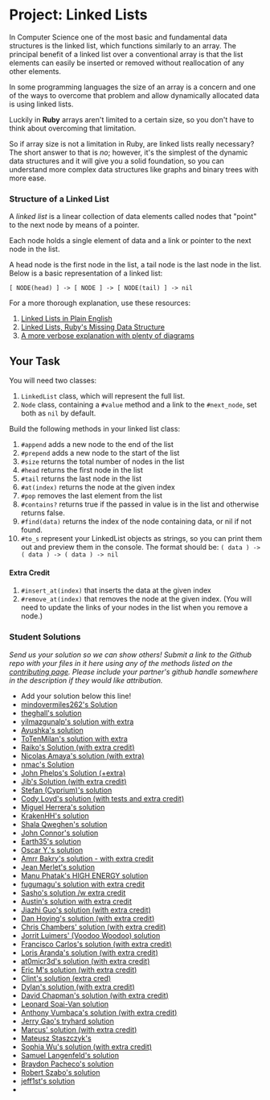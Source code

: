 # Project: Linked Lists

In Computer Science one of the most basic and fundamental data structures is the
linked list, which functions similarly to an array. The principal benefit of a linked
list over a conventional array is that the list elements can easily be inserted or
removed without reallocation of any other elements.

In some programming languages the size of an array is a concern and one of the ways
to overcome that problem and allow dynamically allocated data is using linked lists.

Luckily in **Ruby** arrays aren't limited to a certain size, so you don't have to think
about overcoming that limitation.

So if array size is not a limitation in Ruby, are linked lists really necessary?
The short answer to that is *no*; however, it's the simplest of the dynamic data
structures and it will give you a solid foundation, so you can understand more
complex data structures like graphs and binary trees with more ease.

### Structure of a Linked List
A *linked list* is a linear collection of data elements called nodes that "point"
to the next node by means of a pointer.

Each node holds a single element of data and a link or pointer to the next node in the list.

A head node is the first node in the list, a tail node is the last node in the list. Below is a basic representation of a linked list:

`[ NODE(head) ] -> [ NODE ] -> [ NODE(tail) ] -> nil`

 For a more thorough explanation, use these resources:

 1. [Linked Lists in Plain English](https://www.youtube.com/watch?v=oiW79L8VYXk)
 2. [Linked Lists, Ruby's Missing Data Structure](https://www.sitepoint.com/rubys-missing-data-structure/)
 3. [A more verbose explanation with plenty of diagrams](http://www.cs.cmu.edu/~adamchik/15-121/lectures/Linked%20Lists/linked%20lists.html)
 
 
## Your Task
You will need two classes:

1. `LinkedList` class, which will represent the full list.
2. `Node` class, containing a `#value` method and a link to the `#next_node`, set both as `nil` by default.


Build the following methods in your linked list class:

1. `#append` adds a new node to the end of the list
2. `#prepend` adds a new node to the start of the list
3. `#size` returns the total number of nodes in the list
4. `#head` returns the first node in the list
5. `#tail` returns the last node in the list
6. `#at(index)` returns the node at the given index
7. `#pop` removes the last element from the list
8. `#contains?` returns true if the passed in value is in the list and otherwise returns false.
9. `#find(data)` returns the index of the node containing data, or nil if not found.
10. `#to_s` represent your LinkedList objects as strings, so you can print them out and preview them in the console.
  The format should be: `( data ) -> ( data ) -> ( data ) -> nil`

#### Extra Credit

1. `#insert_at(index)` that inserts the data at the given index
2. `#remove_at(index)` that removes the node at the given index. (You will need to update the links of your nodes in the list when you remove a node.)

### Student Solutions

*Send us your solution so we can show others! Submit a link to the Github repo with your files in it here using any of the methods listed on the [contributing page](http://github.com/TheOdinProject/curriculum/blob/master/contributing.md).  Please include your partner's github handle somewhere in the description if they would like attribution.*

* Add your solution below this line!
* [mindovermiles262's Solution](https://github.com/mindovermiles262/linked-list)
* [theghall's solution](https://github.com/theghall/linked-list.git)
* [yilmazgunalp's solution with extra](https://github.com/yilmazgunalp/linked_list)
* [Ayushka's solution](https://github.com/ayushkamadji/ruby_linked_list/blob/master/lib/LinkedList.rb)
* [ToTenMilan's solution with extra](https://github.com/ToTenMilan/the_odin_project/tree/master/ruby/linked_list)
* [Raiko's Solution (with extra credit)](https://github.com/Cypher0/linked_lists/blob/master/linked_list.rb)
* [Nicolas Amaya's solution (with extra)](https://github.com/nicoasp/TOP---Ruby-Linked-Lists)
* [nmac's Solution](https://github.com/nmacawile/LinkedList)
* [John Phelps's Solution (+extra)](https://github.com/jphelps413/odin-ruby/blob/master/linked-lists/linked_list.rb)
* [Jib's Solution (with extra credit)](https://github.com/NuclearMachine/OdinTasks/tree/master/LinkedLists)
* [Stefan (Cyprium)'s solution](https://github.com/dev-cyprium/linked-lists-ruby/)
* [Cody Loyd's solution (with tests and extra credit)](https://github.com/codyloyd/linked_list)
* [Miguel Herrera's solution](https://github.com/migueloherrera/linked-lists)
* [KrakenHH's solution](https://github.com/KrakenHH/ruby/tree/master/algorithms/linked_list)
* [Shala Qweghen's solution](https://github.com/ShalaQweghen/linked_list)
* [John Connor's solution](https://github.com/jacgitcz/linked_list)
* [Earth35's solution](https://github.com/Earth35/linked-list/blob/master/linked_list.rb)
* [Oscar Y.'s solution](https://github.com/mysteryihs/ruby_projects/blob/master/linked_list.rb)
* [Amrr Bakry's solution - with extra credit](https://github.com/Amrrbakry/learning_ruby/blob/master/LinkedList/linked_list.rb)
* [Jean Merlet's solution](https://github.com/jeanmerlet/linked_lists/blob/master/linked_list.rb)
* [Manu Phatak's HIGH ENERGY solution](https://github.com/bionikspoon/ruby_linked_list)
* [fugumagu's solution with extra credit](https://github.com/fugumagu/the_odin_project/tree/master/linked_list)
* [Sasho's solution /w extra credit](https://github.com/sashoa/the-odin-project/tree/master/project-linked-lists)
* [Austin's solution with extra credit](https://github.com/CouchofTomato/algorithm/blob/master/linked_list.rb)
* [Jiazhi Guo's solution (with extra credit)](https://github.com/jerrykuo7727/linked_lists)
* [Dan Hoying's solution (with extra credit)](https://github.com/danhoying/linked_lists)
* [Chris Chambers' solution (with extra credit)](https://github.com/chrisgchambers/ruby_exercies/blob/master/linked_list/linked_list.rb)
* [Jorrit Luimers' (Voodoo Woodoo) solution](https://github.com/voodoowoodoo/ruby_linked_lists)
* [Francisco Carlos's solution (with extra credit)](https://github.com/fcarlosdev/the_odin_project/tree/master/linked_lists)
* [Loris Aranda's solution (with extra credit)](https://github.com/LorisProg/ruby-linked_lists)
* [at0micr3d's solution (with extra credit)](https://github.com/at0micr3d/linked_list)
* [Eric M's solution (with extra credit)](https://github.com/em77/linked_list)
* [Clint's solution (extra cred)](https://github.com/tholymap/OdinLinkedList)
* [Dylan's solution (with extra credit)](https://github.com/resputin/the_odin_project/blob/master/Ruby/linklist/linklist.rb)
* [David Chapman's solution (with extra credit)](https://github.com/davidchappy/odin_training_projects/tree/master/linked_lists)
* [Leonard Soai-Van solution](https://github.com/leosoaivan/TOP_compsci)
* [Anthony Vumbaca's solution (with extra credit)](https://github.com/tvumbaca/linked_lists/blob/master/linked_list.rb)
* [Jerry Gao's tryhard solution](https://github.com/blackwright/odin/tree/master/ruby_linked_list)
* [Marcus' solution (with extra credit)](https://github.com/nestcx/odin_comp_sci/blob/master/linked_list.rb)
* [Mateusz Staszczyk's](https://github.com/sleaz0id/LinkedList)
* [Sophia Wu's solution (with extra credit)](https://github.com/SophiaLWu/project-linked-lists)
* [Samuel Langenfeld's solution](https://github.com/SamuelLangenfeld/linked_list)
* [Braydon Pacheco's solution](https://github.com/pacheeko/linked_lists/blob/master/linked_lists.rb)
* [Robert Szabo's solution](https://github.com/Siker001/the_odin_project_exercises/blob/master/ruby/linked_lists/linked_list.rb)
* [jeff1st's solution](https://github.com/jeff1st/linked_list)
*
